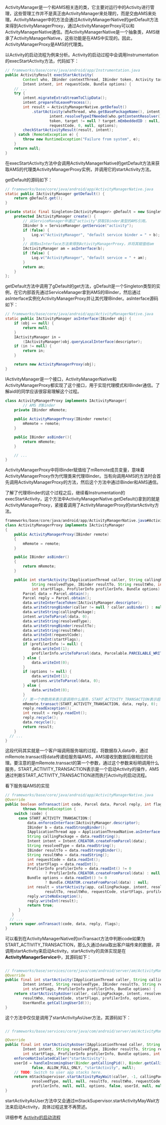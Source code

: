 ActivityManager是一个和AMS相关连的类，它主要对运行中的Activity进行管理，这些管理工作并不是真正由ActivityManager来处理的，而是交由AMS来处理。ActivityManager中的方法会通过ActivityManagerNative的getDefault方法来得到ActivityManagerProxy，通过ActivityManagerProxy可以和ActivityManagerNative通信。而ActivityManagerNative是一个抽象类，AMS继承了ActivityManagerNative，这些功能是在AMS中实现的。因此，ActivityManagerProxy是AMS的代理类。

以Activity的启动流程为例来分析。Activity的启动过程中会调用Instrumentation的execStartActivity方法，代码如下：

```java
// frameworks/base/core/java/android/app/Instrumentation.java
public ActivityResult execStartActivity(
        Context who, IBinder contextThread, IBinder token, Activity target,
        Intent intent, int requestCode, Bundle options) {
    // ... 
    try {
        intent.migrateExtraStreamToClipData();
        intent.prepareToLeaveProcess();
        int result = ActivityManagerNative.getDefault()
            .startActivity(whoThread, who.getBasePackageName(), intent,
                    intent.resolveTypeIfNeeded(who.getContentResolver()),
                    token, target != null ? target.mEmbeddedID : null,
                    requestCode, 0, null, options);
        checkStartActivityResult(result, intent);
    } catch (RemoteException e) {
        throw new RuntimeException("Failure from system", e);
    }
    return null;
}
```

在execStartActivity方法中会调用ActivityManagerNative的getDefault方法来获取AMS的代理类ActivityManagerProxy实例，并调用它的startActivity方法。



getDefault的源码如下：

```java
// frameworks/base/core/java/android/app/ActivityManagerNative.java
static public IActivityManager getDefault() {
    return gDefault.get();
}

private static final Singleton<IActivityManager> gDefault = new Singleton<IActivityManager>() {
    protected IActivityManager create() {
        // 从ServiceManager中通过"activity"获取IBinder类型的AMS引用。
        IBinder b = ServiceManager.getService("activity");
        if (false) {
            Log.v("ActivityManager", "default service binder = " + b);
        }
      	// 调用asInterface方法来得到ActivityManagerProxy，并将其赋值给am
        IActivityManager am = asInterface(b);
        if (false) {
            Log.v("ActivityManager", "default service = " + am);
        }
        return am;
    }
};
```

getDefault方法中调用了gDefault的get方法，gDefault是一个Singleton类型的实例，在它内部首先通过ServiceManager拿到AMS的IBinder，然后通过asInterface实例化ActivityManagerProxy并让其代理IBinder。asInterface源码如下：

```java
// frameworks/base/core/java/android/app/ActivityManagerNative.java
static public IActivityManager asInterface(IBinder obj) {
    if (obj == null) {
        return null;
    }
    IActivityManager in =
        (IActivityManager)obj.queryLocalInterface(descriptor);
    if (in != null) {
        return in;
    }

    return new ActivityManagerProxy(obj);
}
```

IActivityManager是一个接口，ActivityManagerNative和ActivityManagerProxy都实现了这个接口，用于实现代理模式和IBinder通信。了解aidl的同学应该很容易理解这个过程。

```java
class ActivityManagerProxy implements IActivityManager{
  		// AMS 的Binder
    private IBinder mRemote;
  
    public ActivityManagerProxy(IBinder remote){
        mRemote = remote;
    }

    public IBinder asBinder(){
        return mRemote;
    }

    // ...
}
```

ActivityManagerProxy中将IBinder赋值给了mRemote成员变量，意味着ActivityManagerProxy作为代理类来代理IBinder。当有向调用AMS的方法时会首先调用ActivityManagerProxy的方法，然后这个方法中通过IBinder和AMS通信。

了解了代理IBinder的这个过程之后，继续看Instrumentation的execStartActivity，这个方法中ActivityManagerNative.getDefault()拿到的就是ActivityManagerProxy，紧接着调用了ActivityManagerProxy的startActivity方法。

```java
frameworks/base/core/java/android/app/ActivityManagerNative.java#ActivityManagerProxy
class ActivityManagerProxy implements IActivityManager
{
    public ActivityManagerProxy(IBinder remote)
    {
        mRemote = remote;
    }

    public IBinder asBinder()
    {
        return mRemote;
    }

    public int startActivity(IApplicationThread caller, String callingPackage, Intent intent,
            String resolvedType, IBinder resultTo, String resultWho, int requestCode,
            int startFlags, ProfilerInfo profilerInfo, Bundle options) throws RemoteException {
        Parcel data = Parcel.obtain();
        Parcel reply = Parcel.obtain();
        data.writeInterfaceToken(IActivityManager.descriptor);
        data.writeStrongBinder(caller != null ? caller.asBinder() : null);
        data.writeString(callingPackage);
        intent.writeToParcel(data, 0);
        data.writeString(resolvedType);
        data.writeStrongBinder(resultTo);
        data.writeString(resultWho);
        data.writeInt(requestCode);
        data.writeInt(startFlags);
        if (profilerInfo != null) {
            data.writeInt(1);
            profilerInfo.writeToParcel(data, Parcelable.PARCELABLE_WRITE_RETURN_VALUE);
        } else {
            data.writeInt(0);
        }
        if (options != null) {
            data.writeInt(1);
            options.writeToParcel(data, 0);
        } else {
            data.writeInt(0);
        }
        // 第一个参数用来表示是调用什么服务，START_ACTIVITY_TRANSACTION表示启动Activity。
        mRemote.transact(START_ACTIVITY_TRANSACTION, data, reply, 0);
        reply.readException();
        int result = reply.readInt();
        reply.recycle();
        data.recycle();
        return result;
    }
  // ...
}
```

这段代码其实就是一个客户端调用服务端的过程，将数据存入data中，通过mRemote.transact将data传递给服务端AMS，AMS接收到数据后做相应的处理。要注意的是mRemote.transact的第一个参数，通过这个参数来标明调用什么服务，START_ACTIVITY_TRANSACTION表示是一个启动Activity的操作，AMS通过判断START_ACTIVITY_TRANSACTION进而执行Activity的启动流程。

看下服务端AMS的实现

```java
// frameworks/base/core/java/android/app/ActivityManagerNative.java
@Override
public boolean onTransact(int code, Parcel data, Parcel reply, int flags)
        throws RemoteException {
    switch (code) {
      case START_ACTIVITY_TRANSACTION:{
          data.enforceInterface(IActivityManager.descriptor);
          IBinder b = data.readStrongBinder();
          IApplicationThread app = ApplicationThreadNative.asInterface(b);
          String callingPackage = data.readString();
          Intent intent = Intent.CREATOR.createFromParcel(data);
          String resolvedType = data.readString();
          IBinder resultTo = data.readStrongBinder();
          String resultWho = data.readString();
          int requestCode = data.readInt();
          int startFlags = data.readInt();
          ProfilerInfo profilerInfo = data.readInt() != 0
                  ? ProfilerInfo.CREATOR.createFromParcel(data) : null;
          Bundle options = data.readInt() != 0
                  ? Bundle.CREATOR.createFromParcel(data) : null;
          int result = startActivity(app, callingPackage, intent, resolvedType,
                  resultTo, resultWho, requestCode, startFlags, profilerInfo, options);
          reply.writeNoException();
          reply.writeInt(result);
          return true;
      }
   }
  // ...    
  return super.onTransact(code, data, reply, flags);
}
```

可以看到在ActivityManagerNative的onTransact方法中判断code如果为START_ACTIVITY_TRANSACTION，那么久通过data取出客户端传来的数据，并调用startActivity来启动Activity。startActivity的具体实现是在**ActivityManagerService**中，其源码如下：

```java

// frameworks/base/services/core/java/com/android/server/am/ActivityManagerService.java
@Override
public final int startActivity(IApplicationThread caller, String callingPackage,
        Intent intent, String resolvedType, IBinder resultTo, String resultWho, int requestCode,
        int startFlags, ProfilerInfo profilerInfo, Bundle options) {
    return startActivityAsUser(caller, callingPackage, intent, resolvedType, resultTo,
        resultWho, requestCode, startFlags, profilerInfo, options,
        UserHandle.getCallingUserId());
}
```

这个方法中仅仅是调用了startActivityAsUser方法，其源码如下：

```java 

// frameworks/base/services/core/java/com/android/server/am/ActivityManagerService.java

@Override
public final int startActivityAsUser(IApplicationThread caller, String callingPackage,
        Intent intent, String resolvedType, IBinder resultTo, String resultWho, int requestCode,
        int startFlags, ProfilerInfo profilerInfo, Bundle options, int userId) {
    enforceNotIsolatedCaller("startActivity");
    userId = handleIncomingUser(Binder.getCallingPid(), Binder.getCallingUid(), userId,
            false, ALLOW_FULL_ONLY, "startActivity", null);
    // TODO: Switch to user app stacks here.
    return mStackSupervisor.startActivityMayWait(caller, -1, callingPackage, intent,
            resolvedType, null, null, resultTo, resultWho, requestCode, startFlags,
            profilerInfo, null, null, options, false, userId, null, null);
}
```

startActivityAsUser方法中又会通过mStackSupervisor.startActivityMayWait方法来启动Activity，具体过程这里不再赘述。

详细参考 [Activity的启动流程](https://github.com/zhpanvip/AndroidNote/wiki/App%E7%9A%84%E5%90%AF%E5%8A%A8%E6%B5%81%E7%A8%8B)






